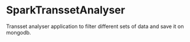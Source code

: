 # SparkTranssetAnalyser
Transset analyser application to filter different sets of data and save it on mongodb.
